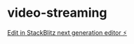 # video-streaming

[Edit in StackBlitz next generation editor ⚡️](https://stackblitz.com/~/github.com/SushekTamrakar/video-streaming)